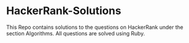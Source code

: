 HackerRank-Solutions
====================

This Repo contains solutions to the questions on HackerRank under the section Algorithms.
All questions are solved using Ruby.
